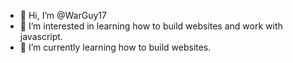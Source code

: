 - 👋 Hi, I’m @WarGuy17
- 👀 I’m interested in learning how to build websites and work with javascript.
- 🌱 I’m currently learning how to build websites.

<!---
WarGuy17/WarGuy17 is a ✨ special ✨ repository because its `README.md` (this file) appears on your GitHub profile.
You can click the Preview link to take a look at your changes.
--->
